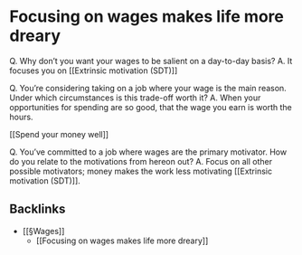 # Focusing on wages makes life more dreary
Q. Why don’t you want your wages to be salient on a day-to-day basis?
A. It focuses you on [[Extrinsic motivation (SDT)]]

Q. You’re considering taking on a job where your wage is the main reason. Under which circumstances is this trade-off worth it?
A. When your opportunities for spending are so good, that the wage you earn is worth the hours.

[[Spend your money well]]

Q. You’ve committed to a job where wages are the primary motivator. How do you relate to the motivations from hereon out?
A. Focus on all other possible motivators; money makes the work less motivating [[Extrinsic motivation (SDT)]].

## Backlinks
* [[§Wages]]
	* [[Focusing on wages makes life more dreary]]

<!-- {BearID:2D7E95CB-D830-4B95-A5E5-38EE93D62772-90457-000003CFDA8F15D3} -->
